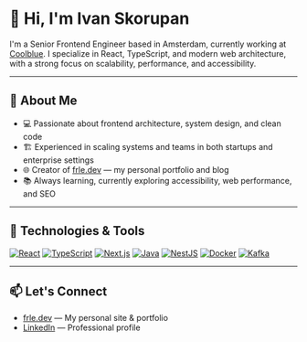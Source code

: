 # 👋 Hi, I'm Ivan Skorupan

I'm a Senior Frontend Engineer based in Amsterdam, currently working at [Coolblue](https://www.coolblue.nl). I specialize in React, TypeScript, and modern web architecture, with a strong focus on scalability, performance, and accessibility.

---

## 🚀 About Me

- 💻 Passionate about frontend architecture, system design, and clean code
- 🏗️ Experienced in scaling systems and teams in both startups and enterprise settings
- 🌐 Creator of [frle.dev](https://frle.dev) — my personal portfolio and blog
- 📚 Always learning, currently exploring accessibility, web performance, and SEO

---

## 🔧 Technologies & Tools

[![React](https://img.shields.io/badge/-React-61DAFB?logo=react&logoColor=000&style=flat)](https://react.dev/)
[![TypeScript](https://img.shields.io/badge/-TypeScript-3178C6?logo=typescript&logoColor=fff&style=flat)](https://www.typescriptlang.org/)
[![Next.js](https://img.shields.io/badge/-Next.js-000000?logo=next.js&logoColor=fff&style=flat)](https://nextjs.org/)
[![Java](https://img.shields.io/badge/-Java-ED8B00?logo=openjdk&logoColor=fff&style=flat)](https://www.oracle.com/java/)
[![NestJS](https://img.shields.io/badge/-NestJS-E0234E?logo=nestjs&logoColor=fff&style=flat)](https://nestjs.com/)
[![Docker](https://img.shields.io/badge/-Docker-2496ED?logo=docker&logoColor=fff&style=flat)](https://www.docker.com/)
[![Kafka](https://img.shields.io/badge/-Kafka-231F20?logo=apachekafka&logoColor=fff&style=flat)](https://kafka.apache.org/)

---

## 📫 Let's Connect

- [frle.dev](https://frle.dev) — My personal site & portfolio
- [LinkedIn](https://linkedin.com/in/ivanskorupan) — Professional profile
